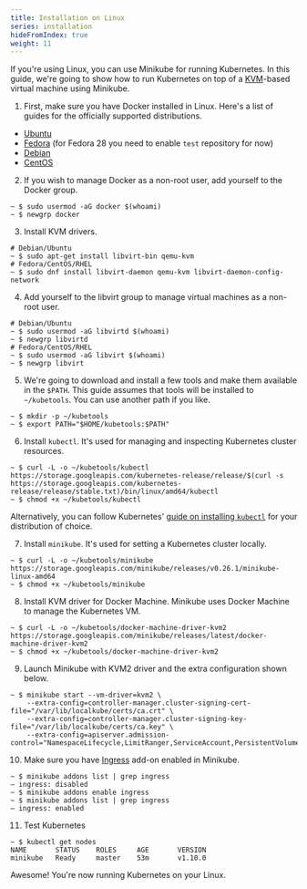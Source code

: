```yaml
---
title: Installation on Linux
series: installation
hideFromIndex: true
weight: 11
---
```


If you're using Linux, you can use Minikube for running Kubernetes. In this guide, we're going to show how to run Kubernetes on top of a [KVM](https://www.linux-kvm.org/page/Main_Page)-based virtual machine using Minikube.

1. First, make sure you have Docker installed in Linux. Here's a list of guides for the officially supported distributions.
  - [Ubuntu](https://docs.docker.com/install/linux/docker-ce/ubuntu/)
  - [Fedora](https://docs.docker.com/install/linux/docker-ce/fedora/) (for Fedora 28 you need to enable `test` repository for now)
  - [Debian](https://docs.docker.com/install/linux/docker-ce/debian/)
  - [CentOS](https://docs.docker.com/install/linux/docker-ce/centos/)

2. If you wish to manage Docker as a non-root user, add yourself to the Docker group.
```shell
~ $ sudo usermod -aG docker $(whoami)
~ $ newgrp docker
```

3. Install KVM drivers.
```shell
# Debian/Ubuntu
~ $ sudo apt-get install libvirt-bin qemu-kvm
# Fedora/CentOS/RHEL
~ $ sudo dnf install libvirt-daemon qemu-kvm libvirt-daemon-config-network
```

4. Add yourself to the libvirt group to manage virtual machines as a non-root user.
```shell
# Debian/Ubuntu
~ $ sudo usermod -aG libvirtd $(whoami)
~ $ newgrp libvirtd
# Fedora/CentOS/RHEL
~ $ sudo usermod -aG libvirt $(whoami)
~ $ newgrp libvirt
```

5. We're going to download and install a few tools and make them available in the `$PATH`. This guide assumes that tools will be installed to `~/kubetools`. You can use another path if you like.
```shell
~ $ mkdir -p ~/kubetools
~ $ export PATH="$HOME/kubetools:$PATH"
```

6. Install `kubectl`. It's used for managing and inspecting Kubernetes cluster resources.
```shell
~ $ curl -L -o ~/kubetools/kubectl https://storage.googleapis.com/kubernetes-release/release/$(curl -s https://storage.googleapis.com/kubernetes-release/release/stable.txt)/bin/linux/amd64/kubectl
~ $ chmod +x ~/kubetools/kubectl
```
Alternatively, you can follow Kubernetes' [guide on installing `kubectl`](https://kubernetes.io/docs/tasks/tools/install-kubectl/) for your distribution of choice. 

7. Install `minikube`. It's used for setting a Kubernetes cluster locally.
```shell
~ $ curl -L -o ~/kubetools/minikube https://storage.googleapis.com/minikube/releases/v0.26.1/minikube-linux-amd64
~ $ chmod +x ~/kubetools/minikube
```

8. Install KVM driver for Docker Machine. Minikube uses Docker Machine to manage the Kubernetes VM.
```shell
~ $ curl -L -o ~/kubetools/docker-machine-driver-kvm2 https://storage.googleapis.com/minikube/releases/latest/docker-machine-driver-kvm2
~ $ chmod +x ~/kubetools/docker-machine-driver-kvm2
```

9. Launch Minikube with KVM2 driver and the extra configuration shown below.
```shell
~ $ minikube start --vm-driver=kvm2 \
    --extra-config=controller-manager.cluster-signing-cert-file="/var/lib/localkube/certs/ca.crt" \
    --extra-config=controller-manager.cluster-signing-key-file="/var/lib/localkube/certs/ca.key" \
    --extra-config=apiserver.admission-control="NamespaceLifecycle,LimitRanger,ServiceAccount,PersistentVolumeLabel,DefaultStorageClass,DefaultTolerationSeconds,MutatingAdmissionWebhook,ValidatingAdmissionWebhook,ResourceQuota"
```

10. Make sure you have [Ingress](https://kubernetes.io/docs/concepts/services-networking/ingress/) add-on enabled in Minikube.
```shell
~ $ minikube addons list | grep ingress
– ingress: disabled
~ $ minikube addons enable ingress
~ $ minikube addons list | grep ingress
– ingress: enabled
```

11. Test Kubernetes
```shell
~ $ kubectl get nodes
NAME       STATUS    ROLES     AGE       VERSION
minikube   Ready     master    53m       v1.10.0
```

Awesome! You're now running Kubernetes on your Linux.
